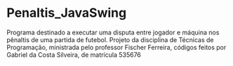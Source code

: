 # Penaltis_JavaSwing
Programa destinado a executar uma disputa entre jogador e máquina nos pênaltis de uma partida de futebol. Projeto da disciplina de Técnicas de Programação, ministrada pelo professor Fischer Ferreira, códigos feitos por Gabriel da Costa Silveira, de matrícula 535676
